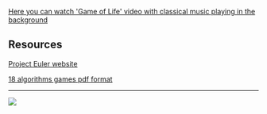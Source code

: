 [Here you can watch 'Game of Life' video with classical music playing in the background](https://youtu.be/C2vgICfQawE?t=79)

## Resources 

[Project Euler website](https://projecteuler.net/)

[18 algorithms games pdf format](https://ipfs.io/ipfs/QmXPL2hAubFUFf3W4mWhCoHntMetwCH7HLmSqvJxgkUetf)

<hr>

![](https://ipfs.io/ipfs/QmPYiaQj9Z63W4QfAFaPyw4ZR54DKbQVFU9tVaSqjuzhBk)
